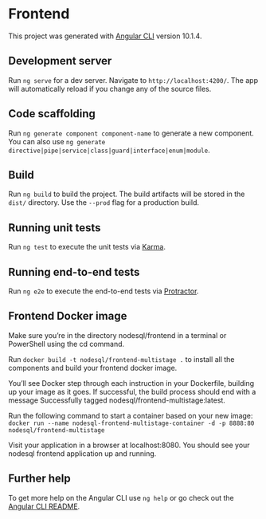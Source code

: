# Frontend

This project was generated with [Angular CLI](https://github.com/angular/angular-cli) version 10.1.4.

## Development server

Run `ng serve` for a dev server. Navigate to `http://localhost:4200/`. The app will automatically reload if you change any of the source files.

## Code scaffolding

Run `ng generate component component-name` to generate a new component. You can also use `ng generate directive|pipe|service|class|guard|interface|enum|module`.

## Build

Run `ng build` to build the project. The build artifacts will be stored in the `dist/` directory. Use the `--prod` flag for a production build.

## Running unit tests

Run `ng test` to execute the unit tests via [Karma](https://karma-runner.github.io).

## Running end-to-end tests

Run `ng e2e` to execute the end-to-end tests via [Protractor](http://www.protractortest.org/).

## Frontend Docker image

Make sure you’re in the directory nodesql/frontend in a terminal or PowerShell using the cd command.

Run `docker build -t nodesql/frontend-multistage .` to install all the components and build your frontend docker image.

You’ll see Docker step through each instruction in your Dockerfile, building up your image as it goes. If successful, the build process should end with a message Successfully tagged nodesql/frontend-multistage:latest.

Run the following command to start a container based on your new image:
`docker run --name nodesql-frontend-multistage-container -d -p 8888:80 nodesql/frontend-multistage`

Visit your application in a browser at localhost:8080. You should see your nodesql frontend application up and running.

## Further help

To get more help on the Angular CLI use `ng help` or go check out the [Angular CLI README](https://github.com/angular/angular-cli/blob/master/README.md).
